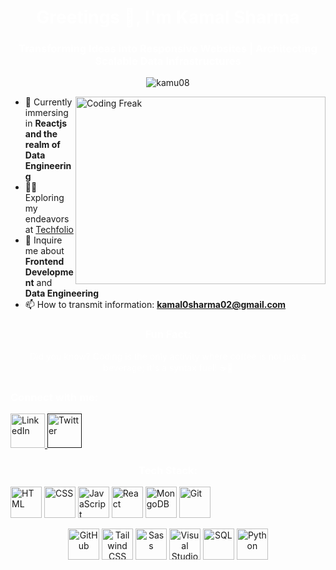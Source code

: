  <h1 align="center" style="color: white;">Greetings 👋, I'm Kamal Sharma</h1>
  <h3 align="center" style="color: white;">Transforming Ideas into Responsive Websites | Architecting Scalable Data Infrastructures </h3>

  <p align="center"> 
    <img src="https://komarev.com/ghpvc/?username=kamu08&label=Profile%20views&color=0e75b6&style=flat" alt="kamu08" />
  </p>

  <img align="right" src="https://cdn.dribbble.com/users/1059583/screenshots/4171367/coding-freak.gif" alt="Coding Freak" width="400" height="300">

  - 🌱 Currently immersing in **Reactjs and the realm of Data Engineering**
  - 👨‍💻 Exploring my endeavors at [Techfolio](https://659055514abcd68ce2ff70c9--kmlportfolio.netlify.app/)
  - 💬 Inquire me about **Frontend Development** and **Data Engineering**
  - 📫 How to transmit information: **kamal0sharma02@gmail.com**

<h3 align="center" style="color: white;">Fun Fact:</h3>
  <p align="center" style="color: white;"> 
    Did you know? Coding is the only activity where coffee is not just a beverage; it's a syntax fuel! ☕🚀
  </p>
  
  <h3 align="left" style="color: white;">Connect with me:</h3>
  <p align="left">
<a href="https://www.linkedin.com/in/kamal-sharma-2a654a191/" target="_blank">
  <img src="https://github.com/Kamu08/Kamu08/assets/87929852/0c045a00-874d-4a13-925e-9f711880564c" alt="LinkedIn" height="55" width="55" />
  </a>
  <a href="" target="">
  <img src="https://github.com/Kamu08/Kamu08/assets/87929852/fed37b40-434a-4a16-9fcd-11cbe499320d" alt="Twitter" height="55" width="55" />
</a>
  </p>

  <h3 align="center" style="color: white;">Tech Stack:</h3>
<p align="left">
  <img src="https://github.com/Kamu08/Kamu08/assets/87929852/b0e8b7aa-6411-4802-bef4-520a7fb860f4" width="50" height="50" alt="HTML" title="HTML5" />
  <img src="https://github.com/Kamu08/Kamu08/assets/87929852/9c15d07f-42de-432f-b052-b774f0e6fca2" width="50" height="50" alt="CSS" title="CSS3" />
  <img src="https://github.com/Kamu08/Kamu08/assets/87929852/6e47088a-79b8-48c9-a9e1-248dc2bdac7c" width="50" height="50" alt="JavaScript" title="JavaScript" />
  <img src="https://github.com/Kamu08/Kamu08/assets/87929852/c9bbc723-ecf7-4a89-8e9e-c00656a76787" width="50" height="50" alt="React" title="React" />
  <img src="https://github.com/Kamu08/Kamu08/assets/87929852/dcb0ad65-59cc-4bb6-9d39-2ef595fa0de0" width="50" height="50" alt="MongoDB" title="MongoDB" />
  <img src="https://github.com/Kamu08/Kamu08/assets/87929852/e709c92b-760e-4659-8e72-e877d253b966" width="50" height="50" alt="Git" title="Git" />
</p>

<p align="center">
  <img src="https://github.com/Kamu08/Kamu08/assets/87929852/8cebf4ae-40d5-4714-b6b5-ff2ec8640cd9" width="50" height="50" alt="GitHub" title="GitHub" />
  <img src="https://github.com/Kamu08/Kamu08/assets/87929852/0be9fc73-2773-4e47-bbd6-dabe165a27cd" width="50" height="50" alt="Tailwind CSS" title="Tailwind CSS" />
  <img src="https://github.com/Kamu08/Kamu08/assets/87929852/5d02abae-2f1a-47a5-a01b-ba6cb3a08b94" width="50" height="50" alt="Sass" title="Sass" />
  <img src="https://github.com/Kamu08/Kamu08/assets/87929852/23ded90d-61b5-4258-ac09-eb8d45165cae" width="50" height="50" alt="Visual Studio Code" title="Visual Studio Code" />
  <img src="https://github.com/Kamu08/Kamu08/assets/87929852/3f503ea8-3623-408a-b553-522abffd2e89" width="50" height="50" alt="SQL" title="SQL" />
  <img src="https://github.com/Kamu08/Kamu08/assets/87929852/8c5d6cf5-a70e-4fc6-8363-917eb66186c8" width="50" height="50" alt="Python" title="Python" />
</p>
</div>
